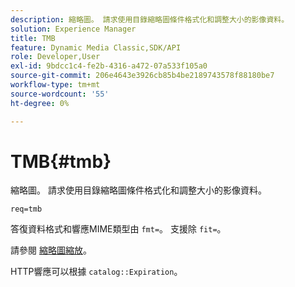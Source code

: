 ```yaml
---
description: 縮略圖。 請求使用目錄縮略圖條件格式化和調整大小的影像資料。
solution: Experience Manager
title: TMB
feature: Dynamic Media Classic,SDK/API
role: Developer,User
exl-id: 9bdcc1c4-fe2b-4316-a472-07a533f105a0
source-git-commit: 206e4643e3926cb85b4be2189743578f88180be7
workflow-type: tm+mt
source-wordcount: '55'
ht-degree: 0%

---
```


# TMB{#tmb}

縮略圖。 請求使用目錄縮略圖條件格式化和調整大小的影像資料。

`req=tmb`

答復資料格式和響應MIME類型由 `fmt=`。 支援除 `fit=`。

請參閱 [縮略圖縮放](../../../../../../is-api/http-ref/image-serving-api-ref/c-http-protocol-reference/c-notes-on-server-behavior/r-thumbnail-scaling.md#reference-0f71817f721d4913b34816758d69b07f)。

HTTP響應可以根據 `catalog::Expiration`。
